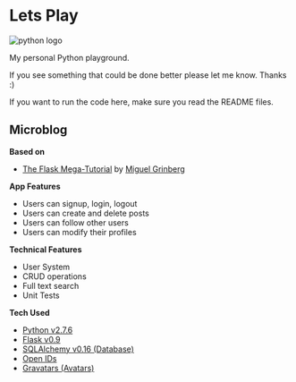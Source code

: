 Lets Play
=====================

![python logo](https://www.python.org/static/img/python-logo.png)

My personal Python playground. 

If you see something that could be done better please let me know. Thanks :)

If you want to run the code here, make sure you read the README files.

## Microblog 

**Based on**
* [The Flask Mega-Tutorial](http://blog.miguelgrinberg.com/post/the-flask-mega-tutorial-part-i-hello-world) by [Miguel Grinberg](http://miguelgrinberg.com)

**App Features**
* Users can signup, login, logout
* Users can create and delete posts
* Users can follow other users
* Users can modify their profiles

**Technical Features**
* User System
* CRUD operations
* Full text search
* Unit Tests

**Tech Used**
* [Python v2.7.6](https://www.python.org/)
* [Flask v0.9](http://flask.pocoo.org/)
* [SQLAlchemy v0.16 (Database)](http://www.sqlalchemy.org/)
* [Open IDs](http://en.wikipedia.org/wiki/OpenID)
* [Gravatars (Avatars)](https://en.gravatar.com/)